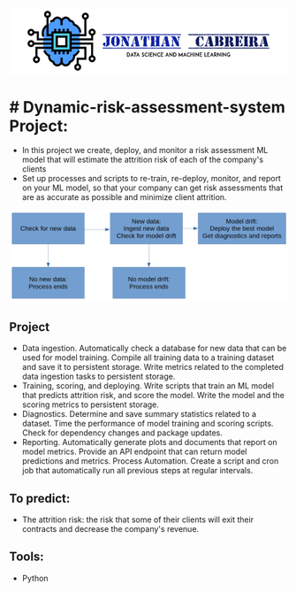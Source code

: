 ![](images/CabreiraLogo.png)

# # Dynamic-risk-assessment-system Project:

* In this project we create, deploy, and monitor a risk assessment ML model that will estimate the attrition risk of each of the company's clients
* Set up processes and scripts to re-train, re-deploy, monitor, and report on your ML model, so that your company can get risk assessments that are as accurate as possible and minimize client attrition.

<p align="center">
  <img  src="images/fullprocess.jpg">
</p>


## Project

* Data ingestion. Automatically check a database for new data that can be used for model training. Compile all training data to a training dataset and save it to persistent storage. Write metrics related to the completed data ingestion tasks to persistent storage.
* Training, scoring, and deploying. Write scripts that train an ML model that predicts attrition risk, and score the model. Write the model and the scoring metrics to persistent storage.
* Diagnostics. Determine and save summary statistics related to a dataset. Time the performance of model training and scoring scripts. Check for dependency changes and package updates.
* Reporting. Automatically generate plots and documents that report on model metrics. Provide an API endpoint that can return model predictions and metrics.
Process Automation. Create a script and cron job that automatically run all previous steps at regular intervals.


## To predict:
 * The attrition risk: the risk that some of their clients will exit their contracts and decrease the company's revenue.

## Tools:
* Python
